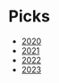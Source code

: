 # Picks

* [2020](/books/picks/2020)
* [2021](/books/picks/2021)
* [2022](/books/picks/2022)
* [2023](/books/picks/2023)
